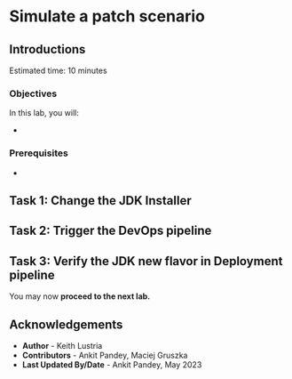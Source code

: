 # Simulate a patch scenario

## Introductions


Estimated time: 10 minutes

### Objectives

In this lab, you will:

* 

### Prerequisites

* 

## Task 1: Change the JDK Installer

    
## Task 2: Trigger the DevOps pipeline


## Task 3: Verify the JDK new flavor in Deployment pipeline


You may now **proceed to the next lab.**

## Acknowledgements

* **Author** -  Keith Lustria
* **Contributors** - Ankit Pandey, Maciej Gruszka
* **Last Updated By/Date** - Ankit Pandey, May 2023
